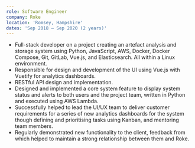 ```yaml
---
role: Software Engineer
company: Roke
location: 'Romsey, Hampshire'
dates: 'Sep 2018 – Sep 2020 (2 years)'
---
```


- Full-stack developer on a project creating an artefact analysis and storage system using Python, JavaScript, AWS, Docker, Docker Compose, Git, GitLab, Vue.js, and Elasticsearch. All within a Linux environment.
- Responsible for design and development of the UI using Vue.js with Vuetify for analytics dashboards.
- RESTful API design and implementation.
- Designed and implemented a core system feature to display system status and alerts to both users and the project team, written in Python and executed using AWS Lambda.
- Successfully helped to lead the UI/UX team to deliver customer requirements for a series of new analytics dashboards for the system though defining and prioritising tasks using Kanban, and mentoring team members.
- Regularly demonstrated new functionality to the client, feedback from which helped to maintain a strong relationship between them and Roke.
